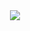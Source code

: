 <div align="center"><img src="https://github-readme-stats.vercel.app/api/top-langs/?username=Lar000ki&hide_border=true&layout=compact" align="center" /></div>
<br />
